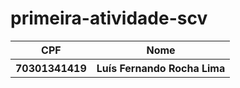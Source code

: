 # primeira-atividade-scv

<table>
  <tr>
    <th>CPF</th>
    <th>Nome</th>
  </tr>
  <tr>
    <th>70301341419</th>
    <th>Luís Fernando Rocha Lima</th>
  </tr>
</table>